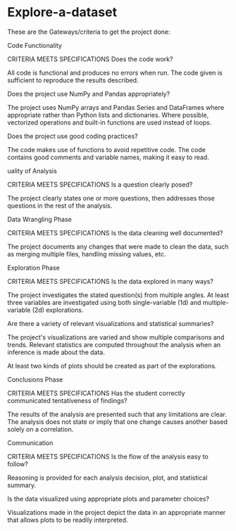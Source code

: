 # Explore-a-dataset

These are the Gateways/criteria to get the project done:

Code Functionality

CRITERIA
MEETS SPECIFICATIONS
Does the code work?

All code is functional and produces no errors when run. The code given is sufficient to reproduce the results described.

Does the project use NumPy and Pandas appropriately?

The project uses NumPy arrays and Pandas Series and DataFrames where appropriate rather than Python lists and dictionaries. Where possible, vectorized operations and built-in functions are used instead of loops.

Does the project use good coding practices?

The code makes use of functions to avoid repetitive code. The code contains good comments and variable names, making it easy to read.

uality of Analysis

CRITERIA
MEETS SPECIFICATIONS
Is a question clearly posed?

The project clearly states one or more questions, then addresses those questions in the rest of the analysis.

Data Wrangling Phase

CRITERIA
MEETS SPECIFICATIONS
Is the data cleaning well documented?

The project documents any changes that were made to clean the data, such as merging multiple files, handling missing values, etc.

Exploration Phase

CRITERIA
MEETS SPECIFICATIONS
Is the data explored in many ways?

The project investigates the stated question(s) from multiple angles. At least three variables are investigated using both single-variable (1d) and multiple-variable (2d) explorations.

Are there a variety of relevant visualizations and statistical summaries?

The project's visualizations are varied and show multiple comparisons and trends. Relevant statistics are computed throughout the analysis when an inference is made about the data.

At least two kinds of plots should be created as part of the explorations.

Conclusions Phase

CRITERIA
MEETS SPECIFICATIONS
Has the student correctly communicated tentativeness of findings?

The results of the analysis are presented such that any limitations are clear. The analysis does not state or imply that one change causes another based solely on a correlation.

Communication

CRITERIA
MEETS SPECIFICATIONS
Is the flow of the analysis easy to follow?

Reasoning is provided for each analysis decision, plot, and statistical summary.

Is the data visualized using appropriate plots and parameter choices?

Visualizations made in the project depict the data in an appropriate manner that allows plots to be readily interpreted.
